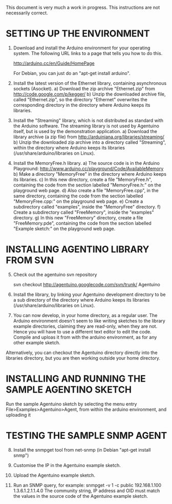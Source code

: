 This document is very much a work in progress.  This instructions are not necessarily correct.

SETTING UP THE ENVIRONMENT
==========================

1) Download and install the Arduino environment for your operating system.
   The following URL links to a page that tells you how to do this.

   http://arduino.cc/en/Guide/HomePage

   For Debian, you can just do an "apt-get install arduino".

2) Install the latest version of the Ethernet library, containing asynchronous
   sockets (Asocket).
   a) Download the zip archive "Ethernet.zip" from
      http://code.google.com/p/kegger/
   b) Unzip the downloaded archive file, called "Ethernet.zip", so the directory
      "Ethernet" overwrites the corresponding directory in the directory where Arduino
      keeps its libraries.

3) Install the "Streaming" library, which is not distributed as standard with the 
   Arduino software.  The streaming library is not used by Agentuino itself, but is
   used by the demonstration application.
   a) Download the library archive (a zip file) from
      http://arduiniana.org/libraries/streaming/
   b) Unzip the downloaded zip archive into a directory called "Streaming", within
      the directory where Arduino keeps its libraries (/usr/share/arduino/libraries
       on Linux).

4) Install the MemoryFree.h library.
   a) The source code is in the Arduino Playground:
      http://www.arduino.cc/playground/Code/AvailableMemory
   b) Make a directory "MemoryFree" in the directory where Arduino keeps its libraries.
   c) In this new directory, create a file "MemoryFree.h", containing the code from
      the section labelled "MemoryFree.h:" on the playground web page.
   d) Also create a file "MemoryFree.cpp", in the same directory, containing the code
      from the section labelled "MemoryFree.cpp:" on the playground web page.
   e) Create a subdirectory called "examples", inside the "MemoryFree" directory.
   f) Create a subdirectory called "FreeMemory", inside the "examples" directory.
   g) In this new "FreeMemory" directory, create a file "FreeMemory.pde", containing
      the code from the section labelled "Example sketch:" on the playground web page.


INSTALLING AGENTINO LIBRARY FROM SVN
====================================

5) Check out the agentuino svn repository

      svn checkout http://agentuino.googlecode.com/svn/trunk/ Agentuino

6) Install the library, by linking your Agentuino development directory to be a sub
   directory of the directory where Arduino keeps its libraries
   (/usr/share/arduino/libraries on Linux).

7) You can now develop, in your home directory, as a regular user.  The Arduino
   environment doesn't seem to like writing sketches to the library example
   directories, claiming they are read-only, when they are not.  Hence you will have to
   use a different text editor to edit the code.  Compile and uploas it from with the
   arduino environment, as for any other example sketch.

Alternatively, you can checkout the Agentuino directory directly into the libraries directory, but you are then working outside your home directory.


INSTALLING AND RUNNING THE SAMPLE AGENTINO SKETCH
=================================================

Run the sample Agentuino sketch by selecting the menu entry
File>Examples>Agentuino>Agent, from within the arduino environment, and uploading it


TESTING THE SAMPLE SNMP AGENT
=============================

8) Install the snmpget tool from net-snmp (in Debian "apt-get install snmp")

9) Customise the IP in the Agentuino example sketch.

10) Upload the Agentuino example sketch.

11) Run an SNMP query, for example:
      snmpget -v 1 -c public 192.168.1.100 1.3.6.1.2.1.1.4.0 
    The community string, IP address and OID must match the values in the source code
    of the Agentuino example sketch.
